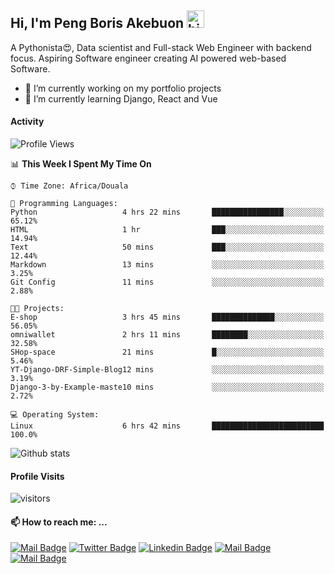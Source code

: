  ## Hi, I'm Peng Boris Akebuon <img src="https://user-images.githubusercontent.com/1303154/88677602-1635ba80-d120-11ea-84d8-d263ba5fc3c0.gif" width="28px" alt="hi">

 A Pythonista😍, Data scientist and Full-stack Web Engineer with backend focus. Aspiring Software engineer creating AI powered web-based Software.
- 🔭 I’m currently working on my portfolio projects
- 🌱 I’m currently learning Django, React and Vue

#### Activity
<!--START_SECTION:waka-->
![Profile Views](http://img.shields.io/badge/Profile%20Views-33-blue)

📊 **This Week I Spent My Time On** 

```text
⌚︎ Time Zone: Africa/Douala

💬 Programming Languages: 
Python                   4 hrs 22 mins       ████████████████░░░░░░░░░   65.12% 
HTML                     1 hr                ███░░░░░░░░░░░░░░░░░░░░░░   14.94% 
Text                     50 mins             ███░░░░░░░░░░░░░░░░░░░░░░   12.44% 
Markdown                 13 mins             ░░░░░░░░░░░░░░░░░░░░░░░░░   3.25% 
Git Config               11 mins             ░░░░░░░░░░░░░░░░░░░░░░░░░   2.88%

🐱‍💻 Projects: 
E-shop                   3 hrs 45 mins       ██████████████░░░░░░░░░░░   56.05% 
omniwallet               2 hrs 11 mins       ████████░░░░░░░░░░░░░░░░░   32.58% 
SHop-space               21 mins             █░░░░░░░░░░░░░░░░░░░░░░░░   5.46% 
YT-Django-DRF-Simple-Blog12 mins             ░░░░░░░░░░░░░░░░░░░░░░░░░   3.19% 
Django-3-by-Example-maste10 mins             ░░░░░░░░░░░░░░░░░░░░░░░░░   2.72%

💻 Operating System: 
Linux                    6 hrs 42 mins       █████████████████████████   100.0%

```


<!--END_SECTION:waka-->


![Github stats](https://github-readme-stats.vercel.app/api?username=itzomen&theme=vue&show_icons=true&count_private=true)
 
 #### Profile Visits 

![visitors](https://visitor-badge.glitch.me/badge?page_id=itzomen)

#### 📫 How to reach me: ...

[![Mail Badge](https://img.shields.io/badge/-itzomen-c0392b?style=flat&labelColor=c0392b&logo=gmail&logoColor=white)](mailto:peng.akebuon2468@gmail.com)
[![Twitter Badge](https://img.shields.io/badge/-@itz_an_omen-1ca0f1?style=flat&labelColor=1ca0f1&logo=twitter&logoColor=white&link=https://twitter.com/itz_an_omen)](https://twitter.com/itz_an_omen/) [![Linkedin Badge](https://img.shields.io/badge/-Peng_Boris_Akebuon-0e76a8?style=flat&labelColor=0e76a8&logo=linkedin&logoColor=white)](https://www.linkedin.com/in/peng-boris-akebuon-0b8ba0195/)
 [![Mail Badge](https://img.shields.io/badge/-Academy_Omen-e74c3c?style=flat&labelColor=e74c3c&logo=youtube&logoColor=white)](https://https://www.youtube.com/channel/UCknaAfNfqKQDQFnqP2zMA6A?view_as=subscriber)  [![Mail Badge](https://img.shields.io/badge/-@itz_an_omen-405DE6?style=flat&labelColor=5851DB&logo=instagram&logoColor=white)](https://instagram.com/itz_an_omen)
